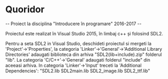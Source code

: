 # Quoridor
-- Proiect la disciplina "Introducere în programare" 2016-2017 --

Proiectul este realizat în Visual Studio 2015, în limbaj c++ și folosind SDL2.

Pentru a seta SDL2 in Visual Studio, deschideti proiectul si mergeti la 'Project'->'Properties', la categoria 
'Linker'->'General'->'Additional Library Directories' adaugati biblioteca din arhiva "SDL2(lib+include).zip" folderul "lib".
La categoria 'C/C++'->'General' adaugati folderul "include" din aceeasi arhiva. In categoria 'Linker'->'Input' treceti la 'Additional Dependencies': 
"SDL2.lib
SDL2main.lib
SDL2_image.lib
SDL2_ttf.lib"
